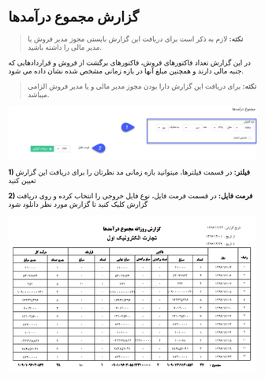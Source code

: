 # گزارش مجموع درآمدها

> **نکته:** لازم به ذکر است برای دریافت این گزارش بایستی مجوز مدیر فروش یا مدیر مالی را داشته باشید.


در این گزارش تعداد فاکتورهای فروش، فاکتورهای برگشت از فروش و قراردادهایی که جنبه مالی دارند و همچنین مبلغ آنها در بازه زمانی مشخص شده نشان داده می شود.

> **نکته:** برای دریافت این گزارش دارا بودن مجوز مدیر مالی و یا مدیر فروش الزامی میباشد.

![](158.png)

**1) فیلتر:** در قسمت فیلترها، میتوانید بازه زمانی مد نظرتان را برای دریافت این گزارش تعیین کنید

**2) فرمت فایل:** در قسمت فرمت فایل، نوع فایل خروجی را انتخاب کرده و روی دریافت گزارش کلیک کنید تا گزارش مورد نظر دانلود شود

![](TotalEarning2.png)

